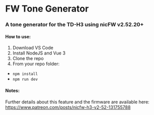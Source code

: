 # FW Tone Generator

### A tone generator for the TD-H3 using nicFW v2.52.20+

#### How to use:

1. Download VS Code 
2. Install NodeJS and Vue 3
3. Clone the repo
4. From your repo folder:
  - ```npm install```
  - ```npm run dev```
 
#### Notes:
Further details about this feature and the firmware are available here:
https://www.patreon.com/posts/nicfw-h3-v2-52-131755788
